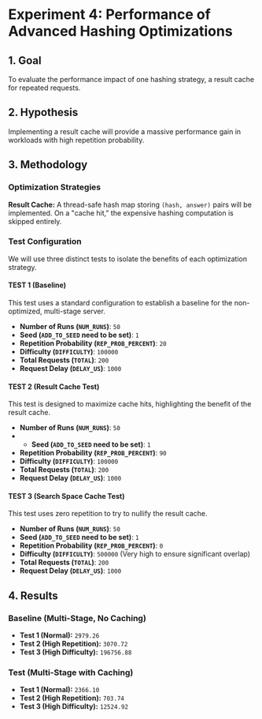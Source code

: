 # Experiment 4: Performance of Advanced Hashing Optimizations

## 1. Goal
To evaluate the performance impact of one hashing strategy, a result cache for repeated requests.

## 2. Hypothesis
Implementing a result cache will provide a massive performance gain in workloads with high repetition probability.

## 3. Methodology

### Optimization Strategies
**Result Cache:** A thread-safe hash map storing `(hash, answer)` pairs will be implemented. On a "cache hit," the expensive hashing computation is skipped entirely.

### Test Configuration
We will use three distinct tests to isolate the benefits of each optimization strategy.

#### TEST 1 (Baseline)
This test uses a standard configuration to establish a baseline for the non-optimized, multi-stage server.
* **Number of Runs (`NUM_RUNS`)**: `50`
* **Seed (`ADD_TO_SEED` need to be set)**: `1`
* **Repetition Probability (`REP_PROB_PERCENT`)**: `20`
* **Difficulty (`DIFFICULTY`)**: `100000`
* **Total Requests (`TOTAL`)**: `200`
* **Request Delay (`DELAY_US`)**: `1000`

#### TEST 2 (Result Cache Test)
This test is designed to maximize cache hits, highlighting the benefit of the result cache.
* **Number of Runs (`NUM_RUNS`)**: `50`
* * **Seed (`ADD_TO_SEED` need to be set)**: `1`
* **Repetition Probability (`REP_PROB_PERCENT`)**: `90`
* **Difficulty (`DIFFICULTY`)**: `100000`
* **Total Requests (`TOTAL`)**: `200`
* **Request Delay (`DELAY_US`)**: `1000`

#### TEST 3 (Search Space Cache Test)
This test uses zero repetition to try to nullify the result cache.
* **Number of Runs (`NUM_RUNS`)**: `50`
* **Seed (`ADD_TO_SEED` need to be set)**: `1`
* **Repetition Probability (`REP_PROB_PERCENT`)**: `0`
* **Difficulty (`DIFFICULTY`)**: `500000` (Very high to ensure significant overlap)
* **Total Requests (`TOTAL`)**: `200`
* **Request Delay (`DELAY_US`)**: `1000`

## 4. Results

### Baseline (Multi-Stage, No Caching)
* **Test 1 (Normal):** `2979.26`
* **Test 2 (High Repetition):** `3070.72`
* **Test 3 (High Difficulty):** `196756.88`

### Test (Multi-Stage with Caching)
* **Test 1 (Normal):** `2366.10`
* **Test 2 (High Repetition):** `703.74`
* **Test 3 (High Difficulty):** `12524.92`